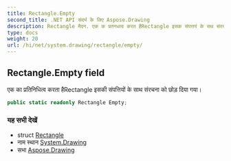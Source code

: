 ```yaml
---
title: Rectangle.Empty
second_title: .NET API संदर्भ के लिए Aspose.Drawing
description: Rectangle मैदन. एक क प्रतनधत्व करत हैRectangle इसक संपत्तयं के सथ संरचन क छड़ दय गय
type: docs
weight: 20
url: /hi/net/system.drawing/rectangle/empty/
---
```

## Rectangle.Empty field

एक का प्रतिनिधित्व करता हैRectangle इसकी संपत्तियों के साथ संरचना को छोड़ दिया गया।

```csharp
public static readonly Rectangle Empty;
```

### यह सभी देखें

* struct [Rectangle](../)
* नाम स्थान [System.Drawing](../../rectangle/)
* सभा [Aspose.Drawing](../../../)


